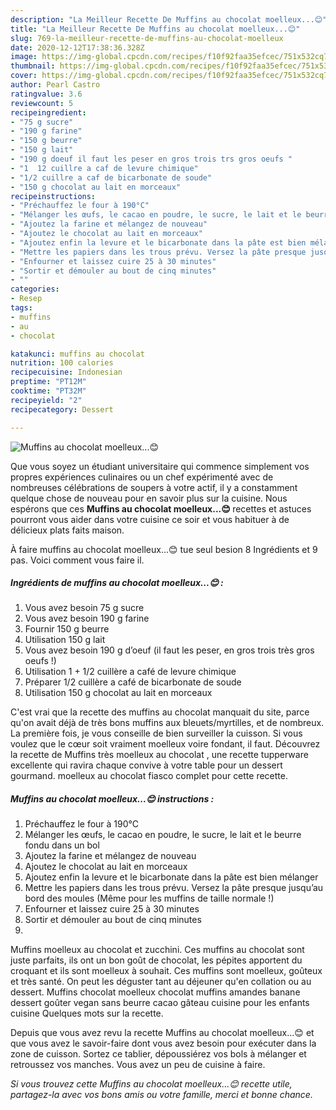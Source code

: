 ```yaml
---
description: "La Meilleur Recette De Muffins au chocolat moelleux...😊"
title: "La Meilleur Recette De Muffins au chocolat moelleux...😊"
slug: 769-la-meilleur-recette-de-muffins-au-chocolat-moelleux
date: 2020-12-12T17:38:36.328Z
image: https://img-global.cpcdn.com/recipes/f10f92faa35efcec/751x532cq70/muffins-au-chocolat-moelleux😊-photo-principale-de-la-recette.jpg
thumbnail: https://img-global.cpcdn.com/recipes/f10f92faa35efcec/751x532cq70/muffins-au-chocolat-moelleux😊-photo-principale-de-la-recette.jpg
cover: https://img-global.cpcdn.com/recipes/f10f92faa35efcec/751x532cq70/muffins-au-chocolat-moelleux😊-photo-principale-de-la-recette.jpg
author: Pearl Castro
ratingvalue: 3.6
reviewcount: 5
recipeingredient:
- "75 g sucre"
- "190 g farine"
- "150 g beurre"
- "150 g lait"
- "190 g doeuf il faut les peser en gros trois trs gros oeufs "
- "1  12 cuillre a caf de levure chimique"
- "1/2 cuillre a caf de bicarbonate de soude"
- "150 g chocolat au lait en morceaux"
recipeinstructions:
- "Préchauffez le four à 190°C"
- "Mélanger les œufs, le cacao en poudre, le sucre, le lait et le beurre fondu dans un bol"
- "Ajoutez la farine et mélangez de nouveau"
- "Ajoutez le chocolat au lait en morceaux"
- "Ajoutez enfin la levure et le bicarbonate dans la pâte est bien mélanger"
- "Mettre les papiers dans les trous prévu. Versez la pâte presque jusqu’au bord des moules (Même pour les muffins de taille normale !)"
- "Enfourner et laissez cuire 25 à 30 minutes"
- "Sortir et démouler au bout de cinq minutes"
- ""
categories:
- Resep
tags:
- muffins
- au
- chocolat

katakunci: muffins au chocolat 
nutrition: 100 calories
recipecuisine: Indonesian
preptime: "PT12M"
cooktime: "PT32M"
recipeyield: "2"
recipecategory: Dessert

---
```



![Muffins au chocolat moelleux...😊](https://img-global.cpcdn.com/recipes/f10f92faa35efcec/751x532cq70/muffins-au-chocolat-moelleux😊-photo-principale-de-la-recette.jpg)

Que vous soyez un étudiant universitaire qui commence simplement vos propres expériences culinaires ou un chef expérimenté avec de nombreuses célébrations de soupers à votre actif, il y a constamment quelque chose de nouveau pour en savoir plus sur la cuisine. Nous espérons que ces <strong> Muffins au chocolat moelleux...😊 </strong> recettes et astuces pourront vous aider dans votre cuisine ce soir et vous habituer à de délicieux plats faits maison.

<!--inarticleads1-->

À faire muffins au chocolat moelleux...😊 tue seul besion 8 Ingrédients et 9 pas. Voici comment vous faire il.

##### Ingrédients de muffins au chocolat moelleux...😊 :

1. Vous avez besoin 75 g sucre
1. Vous avez besoin 190 g farine
1. Fournir 150 g beurre
1. Utilisation 150 g lait
1. Vous avez besoin 190 g d’oeuf (il faut les peser, en gros trois très gros oeufs !)
1. Utilisation 1 + 1/2 cuillère a café de levure chimique
1. Préparer 1/2 cuillère a café de bicarbonate de soude
1. Utilisation 150 g chocolat au lait en morceaux


C&#39;est vrai que la recette des muffins au chocolat manquait du site, parce qu&#39;on avait déjà de très bons muffins aux bleuets/myrtilles, et de nombreux. La première fois, je vous conseille de bien surveiller la cuisson. Si vous voulez que le cœur soit vraiment moelleux voire fondant, il faut. Découvrez la recette de Muffins très moelleux au chocolat , une recette tupperware excellente qui ravira chaque convive à votre table pour un dessert gourmand. moelleux au chocolat fiasco complet pour cette recette. 

<!--inarticleads2-->

##### Muffins au chocolat moelleux...😊 instructions :

1. Préchauffez le four à 190°C
1. Mélanger les œufs, le cacao en poudre, le sucre, le lait et le beurre fondu dans un bol
1. Ajoutez la farine et mélangez de nouveau
1. Ajoutez le chocolat au lait en morceaux
1. Ajoutez enfin la levure et le bicarbonate dans la pâte est bien mélanger
1. Mettre les papiers dans les trous prévu. Versez la pâte presque jusqu’au bord des moules (Même pour les muffins de taille normale !)
1. Enfourner et laissez cuire 25 à 30 minutes
1. Sortir et démouler au bout de cinq minutes
1. 


Muffins moelleux au chocolat et zucchini. Ces muffins au chocolat sont juste parfaits, ils ont un bon goût de chocolat, les pépites apportent du croquant et ils sont moelleux à souhait. Ces muffins sont moelleux, goûteux et très santé. On peut les déguster tant au déjeuner qu&#39;en collation ou au dessert. Muffins chocolat moelleux chocolat muffins amandes banane dessert goûter vegan sans beurre cacao gâteau cuisine pour les enfants cuisine Quelques mots sur la recette. 

<!--inarticleads1-->

<p>
Depuis que vous avez revu la recette Muffins au chocolat moelleux...😊 et que vous avez le savoir-faire dont vous avez besoin pour exécuter dans la zone de cuisson. Sortez ce tablier, dépoussiérez vos bols à mélanger et retroussez vos manches. Vous avez un peu de cuisine à faire.
</p>

<p>
<i>Si vous trouvez cette Muffins au chocolat moelleux...😊 recette utile, partagez-la avec vos bons amis ou votre famille, merci et bonne chance.</i>
</p>
